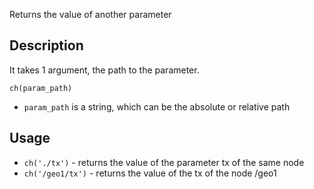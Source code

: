Returns the value of another parameter


## Description

It takes 1 argument, the path to the parameter.

`ch(param_path)`

- `param_path` is a string, which can be the absolute or relative path

## Usage

- `ch('./tx')` - returns the value of the parameter tx of the same node
- `ch('/geo1/tx')` - returns the value of the tx of the node /geo1

